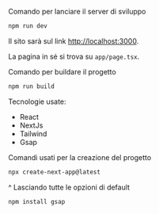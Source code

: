 Comando per lanciare il server di sviluppo

```bash
npm run dev
```

Il sito sarà sul link [http://localhost:3000](http://localhost:3000).

La pagina in sé si trova su `app/page.tsx`.

Comando per buildare il progetto

```bash
npm run build
```

Tecnologie usate:
- React
- NextJs
- Tailwind
- Gsap

Comandi usati per la creazione del progetto

```bash
npx create-next-app@latest
```
^ Lasciando tutte le opzioni di default

```bash
npm install gsap
```